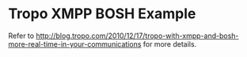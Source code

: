 Tropo XMPP BOSH Example
=======================

Refer to http://blog.tropo.com/2010/12/17/tropo-with-xmpp-and-bosh-more-real-time-in-your-communications for more details.